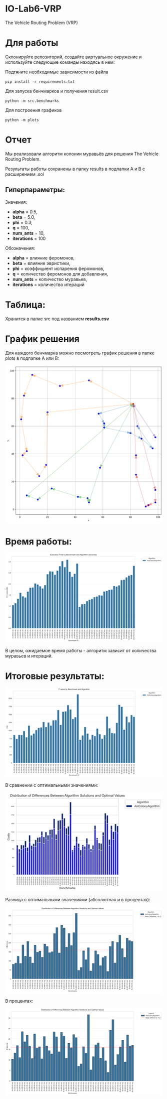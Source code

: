 # IO-Lab6-VRP

The Vehicle Routing Problem (VRP)

# Для работы

Склонируйте репозиторий, создайте виртуальное окружение и используйте следующие команды находясь в нем:

Подтяните необходимые зависимости из файла
```
pip install -r requirements.txt
```

Для запуска бенчмарков и получения result.csv
```
python -m src.benchmarks
```

Для построения графиков
```
python -m plots
```

# **Отчет**

Мы реализовали алгоритм колонии муравьёв для решения The Vehicle Routing Problem.

Результаты работы сохранены в папку results в подпапки A и B с расширением .sol

## Гиперпараметры: 

Значения:
- **alpha** = 0.5, 
- **beta** = 5.0, 
- **phi** = 0.3, 
- **q** = 100, 
- **num_ants** = 10, 
- **iterations** = 100

Обозначения:

- **alpha** = влияние феромонов, 
- **beta** = влияние эвристики, 
- **phi** = коэффициент испарения феромонов, 
- **q** = количество феромонов для добавления, 
- **num_ants** = количество муравьев, 
- **iterations** = количество итераций

# **Таблица:**

Хранится в папке src под названием **results.csv**

# **График решения**

Для каждого бенчмарка можно посмотреть график решения в папке plots в подпапке A или B:

![graph](plots/A/A-n32-k5..png)

# **Время работы:**

![time_chart](plots/execution_time.png)

В целом, ожидаемое время работы - алгоритм зависит от количества муравьев и итераций.

# **Итоговые результаты:**

![costs](plots/costs.png)

В сравнении с оптимальными значениями:

![all_diff](plots/all_diff.png)

Разница с оптимальными значениями (абсолютная и в процентах):

![diff](plots/diff.png)

В процентах:

![percent_diff](plots/percent_diff.png)
